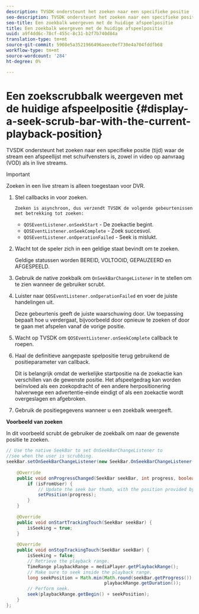 ```yaml
---
description: TVSDK ondersteunt het zoeken naar een specifieke positie (tijd) waar de stream een afspeellijst met schuifvensters is, zowel in video op aanvraag (VOD) als in live streams.
seo-description: TVSDK ondersteunt het zoeken naar een specifieke positie (tijd) waar de stream een afspeellijst met schuifvensters is, zowel in video op aanvraag (VOD) als in live streams.
seo-title: Een zoekbalk weergeven met de huidige afspeelpositie
title: Een zoekbalk weergeven met de huidige afspeelpositie
uuid: a9f4dd6c-78cf-455c-8c31-b2f7b740d84a
translation-type: tm+mt
source-git-commit: 5908e5a3521966496aeec0ef730e4a704fddfb68
workflow-type: tm+mt
source-wordcount: '284'
ht-degree: 0%

---
```



# Een zoekscrubbalk weergeven met de huidige afspeelpositie {#display-a-seek-scrub-bar-with-the-current-playback-position}

TVSDK ondersteunt het zoeken naar een specifieke positie (tijd) waar de stream een afspeellijst met schuifvensters is, zowel in video op aanvraag (VOD) als in live streams.

>[!IMPORTANT]
>
>Zoeken in een live stream is alleen toegestaan voor DVR.

1. Stel callbacks in voor zoeken.

       Zoeken is asynchroon, dus verzendt TVSDK de volgende gebeurtenissen met betrekking tot zoeken:
   
   * `QOSEventListener.onSeekStart` - De zoekactie begint.
   * `QOSEventListener.onSeekComplete` - Zoek succesvol.
   * `QOSEventListener.onOperationFailed` - Seek is mislukt.

1. Wacht tot de speler zich in een geldige staat bevindt om te zoeken.

   Geldige statussen worden BEREID, VOLTOOID, GEPAUZEERD en AFGESPEELD.

1. Gebruik de native zoekbalk om `OnSeekBarChangeListener` in te stellen om te zien wanneer de gebruiker scrubt.
1. Luister naar `QOSEventListener.onOperationFailed` en voer de juiste handelingen uit.

   Deze gebeurtenis geeft de juiste waarschuwing door. Uw toepassing bepaalt hoe u verdergaat, bijvoorbeeld door opnieuw te zoeken of door te gaan met afspelen vanaf de vorige positie.

1. Wacht op TVSDK om `QOSEventListener.onSeekComplete` callback te roepen.
1. Haal de definitieve aangepaste spelpositie terug gebruikend de positieparameter van callback.

   Dit is belangrijk omdat de werkelijke startpositie na de zoekactie kan verschillen van de gewenste positie. Het afspeelgedrag kan worden beïnvloed als een zoekopdracht of een andere herpositionering halverwege een advertentie-einde eindigt of als een zoekactie wordt overgeslagen en afgebroken.

1. Gebruik de positiegegevens wanneer u een zoekbalk weergeeft.

<!--<a id="example_9657AA855B6A4355B0E7D854596FFB54"></a>-->

**Voorbeeld van zoeken**

In dit voorbeeld scrubt de gebruiker de zoekbalk om naar de gewenste positie te zoeken.

```java
// Use the native SeekBar to set OnSeekBarChangeListener to  
//see when the user is scrubbing. 
seekBar.setOnSeekBarChangeListener(new SeekBar.OnSeekBarChangeListener() { 
 
    @Override 
    public void onProgressChanged(SeekBar seekBar, int progress, boolean isFromUser) { 
        if (isFromUser) {  
            // Update the seek bar thumb, with the position provided by the user. 
            setPosition(progress); 
        } 
    } 
 
    @Override 
    public void onStartTrackingTouch(SeekBar seekBar) { 
        isSeeking = true; 
    } 
 
    @Override 
    public void onStopTrackingTouch(SeekBar seekBar) { 
        isSeeking = false; 
        // Retrieve the playback range. 
        TimeRange playbackRange = mediaPlayer.getPlaybackRange(); 
        // Make sure to seek inside the playback range. 
        long seekPosition = Math.min(Math.round(seekBar.getProgress()),  
                                     playbackRange.getDuration()); 
        // Perform seek. 
        seek(playbackRange.getBegin() + seekPosition); 
    } 
}; 
```


